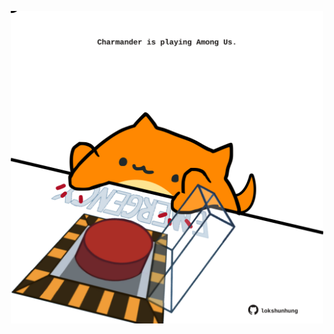 <!-- built at 16/10/2024, 13:05:34 UTC -->
<p align="center">
  <img width="500" height="500" src="./ReadmeImage.svg">
</p>
